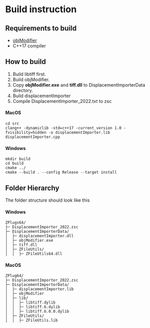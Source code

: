 # Build instruction

## Requirements to build
* [objModifier](https://github.com/minoue/objModifier)
* C++17 compiler


## How to build

1. Build libtiff first.
2. Build objModifier.
3. Copy **objModifier.exe** and **tiff.dll** to DisplacementImporterData directory.
4. Build displacementImporter
5. Compile DisplacementImporter_2022.txt to zsc

#### MacOS
```
cd src
clang++ -dynamiclib -std=c++17 -current_version 1.0 -fvisibility=hidden -o displacementImporter.lib displacementImporter.cpp
```

#### Windows
```
mkdir build
cd build
cmake ../
cmake --build . --config Release --target install
```

## Folder Hierarchy
The folder structure should look like this

#### Windows
```
ZPlugs64/
├─ DisplacementImporter_2022.zsc
├─ DisplacementImporterData/
│  ├─ displacementImporter.dll
│  ├─ objModifier.exe
│  ├─ tiff.dll
│  ├─ ZFileUtils/
│  │  ├─ ZFileUtils64.dll
```

#### MacOS
```
ZPlug64/
├─ DisplacementImporter_2022.zsc
├─ DisplacementImporterData/
│  ├─ displacementImporter.lib
│  ├─ objModifier
│  ├─ lib/
│  │  ├─ libtiff.dylib
│  │  ├─ libtiff.6.dylib
│  │  ├─ libtiff.6.0.0.dylib
│  ├─ ZFileUtils/
│  │  ├─ ZFileUtils.lib
```
